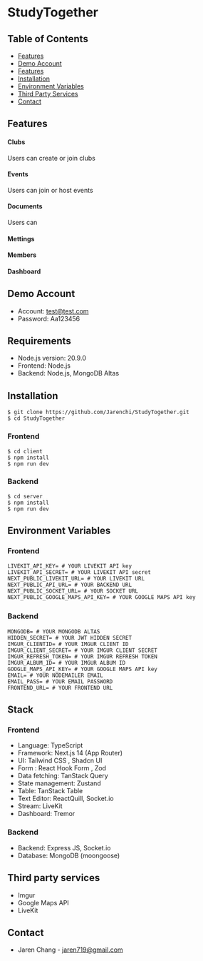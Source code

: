 # StudyTogether

## Table of Contents

- [Features](#features)
- [Demo Account](#demo-account)
- [Features](#features)
- [Installation](#installation)
- [Environment Variables](#environment-variables)
- [Third Party Services](#third-party-services)
- [Contact](#contact)

## Features

#### Clubs

Users can create or join clubs

#### Events

Users can join or host events

#### Documents

Users can

#### Mettings

#### Members

#### Dashboard

## Demo Account

- Account: test@test.com
- Password: Aa123456

## Requirements

- Node.js version: 20.9.0
- Frontend: Node.js
- Backend: Node.js, MongoDB Altas

## Installation

```
$ git clone https://github.com/Jarenchi/StudyTogether.git
$ cd StudyTogether
```

### Frontend

```
$ cd client
$ npm install
$ npm run dev
```

### Backend

```
$ cd server
$ npm install
$ npm run dev
```

## Environment Variables

### Frontend

```
LIVEKIT_API_KEY= # YOUR LIVEKIT API key
LIVEKIT_API_SECRET= # YOUR LIVEKIT API secret
NEXT_PUBLIC_LIVEKIT_URL= # YOUR LIVEKIT URL
NEXT_PUBLIC_API_URL= # YOUR BACKEND URL
NEXT_PUBLIC_SOCKET_URL= # YOUR SOCKET URL
NEXT_PUBLIC_GOOGLE_MAPS_API_KEY= # YOUR GOOGLE MAPS API key
```

### Backend 　

```
MONGODB= # YOUR MONGODB ALTAS
HIDDEN_SECRET= # YOUR JWT HIDDEN SECRET
IMGUR_CLIENTID= # YOUR IMGUR CLIENT ID
IMGUR_CLIENT_SECRET= # YOUR IMGUR CLIENT SECRET
IMGUR_REFRESH_TOKEN= # YOUR IMGUR REFRESH TOKEN
IMGUR_ALBUM_ID= # YOUR IMGUR ALBUM ID
GOOGLE_MAPS_API_KEY= # YOUR GOOGLE MAPS API key
EMAIL= # YOUR NODEMAILER EMAIL
EMAIL_PASS= # YOUR EMAIL PASSWORD
FRONTEND_URL= # YOUR FRONTEND URL
```

## Stack

### Frontend

- Language: TypeScript
- Framework: Next.js 14 (App Router)
- UI: Tailwind CSS , Shadcn UI
- Form : React Hook Form , Zod
- Data fetching: TanStack Query
- State management: Zustand
- Table: TanStack Table
- Text Editor: ReactQuill, Socket.io
- Stream: LiveKit
- Dashboard: Tremor

### Backend

- Backend: Express JS, Socket.io
- Database: MongoDB (moongoose)

## Third party services

- Imgur
- Google Maps API
- LiveKit

## Contact

- Jaren Chang - jaren719@gmail.com
